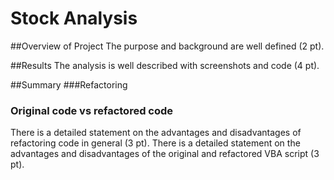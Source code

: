 # Stock Analysis

##Overview of Project
The purpose and background are well defined (2 pt).

##Results
The analysis is well described with screenshots and code (4 pt).

##Summary
###Refactoring

### Original code vs refactored code
There is a detailed statement on the advantages and disadvantages of refactoring code in general (3 pt).
There is a detailed statement on the advantages and disadvantages of the original and refactored VBA script (3 pt).
